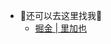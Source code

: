 
<!-- _navbar.md -->

<!-- _navbar.md -->

* 🌙还可以去这里找我🌙
  - [掘金 | 里加也](https://juejin.cn/user/3241815294873080)

 
  
